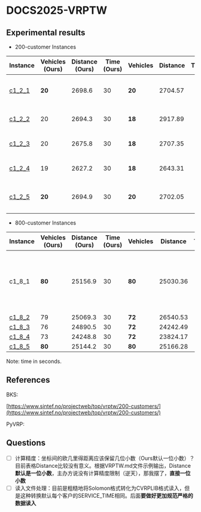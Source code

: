 # DOCS2025-VRPTW



## Experimental results

- 200-customer Instances

| Instance                                                     | Vehicles (Ours) | Distance (Ours) | Time (Ours) | Vehicles | Distance | Time | Reference | Date      | Comment                       |
| ------------------------------------------------------------ | --------------- | --------------- | ----------- | -------- | -------- | ---- | --------- | --------- | ----------------------------- |
| [c1_2_1](https://www.sintef.no/contentassets/67388a7eea5c43cca4f52312c0688142/c1_2_1.txt) | **20**          | 2698.6          | 30          | **20**   | 2704.57  |      | GH        | 2001      | Detailed solution by SAM::OPT |
| [c1_2_2](https://www.sintef.no/contentassets/67388a7eea5c43cca4f52312c0688142/c1_2_2.18_2917.89.txt) | 20              | 2694.3          | 30          | **18**   | 2917.89  |      | BVH       | 2001      | Detailed solution by SCR      |
| [c1_2_3](https://www.sintef.no/contentassets/67388a7eea5c43cca4f52312c0688142/c1_2_4.18_2643.31.txt) | 20              | 2675.8          | 30          | **18**   | 2707.35  |      | BSJ2      | 20-sep-07 | Detailed solution by SCR      |
| [c1_2_4](https://www.sintef.no/contentassets/67388a7eea5c43cca4f52312c0688142/c1_2_4.18_2643.31.txt) | 19              | 2627.2          | 30          | **18**   | 2643.31  |      | BSJ2      | 20-sep-07 | Detailed solution by SCR      |
| [c1_2_5](https://www.sintef.no/contentassets/67388a7eea5c43cca4f52312c0688142/c1_2_5.txt) | **20**          | 2694.9          | 30          | **20**   | 2702.05  |      | GH        | 2001      | Detailed solution by SAM::OPT |

- 800-customer Instances

| Instance                                                     | Vehicles (Ours) | Distance (Ours) | Time (Ours) | Vehicles | Distance | Time | Reference | Date                                                         |
| ------------------------------------------------------------ | --------------- | --------------- | ----------- | -------- | -------- | ---- | --------- | ------------------------------------------------------------ |
| c1_8_1                                                       | **80**          | 25156.9         | 30          | **80**   | 25030.36 |      | M         | 2002. There are questions whether the solution is valid, several authors report [80/25184.38](https://www.sintef.no/contentassets/7951fb4f7ba04b7580ddcd23bd532cc1/c1_8_1.25184.38.sintef.txt) |
| [c1_8_2](https://www.sintef.no/contentassets/7951fb4f7ba04b7580ddcd23bd532cc1/c1_8_2-72-26540.53.txt) | 79              | 25069.3         | 30          | **72**   | 26540.53 |      | CAINIAO   | Feb-19                                                       |
| [c1_8_3](https://www.sintef.no/contentassets/7951fb4f7ba04b7580ddcd23bd532cc1/c1_8_3.72_24242.49.txt) | 76              | 24890.5         | 30          | **72**   | 24242.49 |      | SCR       | Oct-18                                                       |
| [c1_8_4](https://www.sintef.no/contentassets/7951fb4f7ba04b7580ddcd23bd532cc1/c1_8_4-23824-17-sintef.txt) | 73              | 24248.8         | 30          | **72**   | 23824.17 |      | Q         | 28-oct-14                                                    |
| [c1_8_5](https://www.sintef.no/contentassets/7951fb4f7ba04b7580ddcd23bd532cc1/c1_8_5.25166.28.sintef.txt) | **80**          | 25144.2         | 30          | **80**   | 25166.28 |      | RP        | 25-feb-05                                                    |

Note: time in seconds.



## References

BKS:

[https://www.sintef.no/projectweb/top/vrptw/200-customers/](https://www.sintef.no/projectweb/top/vrptw/200-customers/)

PyVRP:



## Questions

- [ ] 计算精度：坐标间的欧几里得距离应该保留几位小数（Ours默认一位小数）？目前表格Distance比较没有意义。根据VRPTW.md文件示例输出，Distance**默认是一位小数**，主办方说没有计算精度限制（逆天），那我摆了，**直接一位小数**
- [ ] 读入文件处理：目前是粗糙地将Solomon格式转化为CVRPLIB格式读入，但是这种转换默认每个客户的SERVICE_TIME相同。后面**要做好更加规范严格的数据读入**